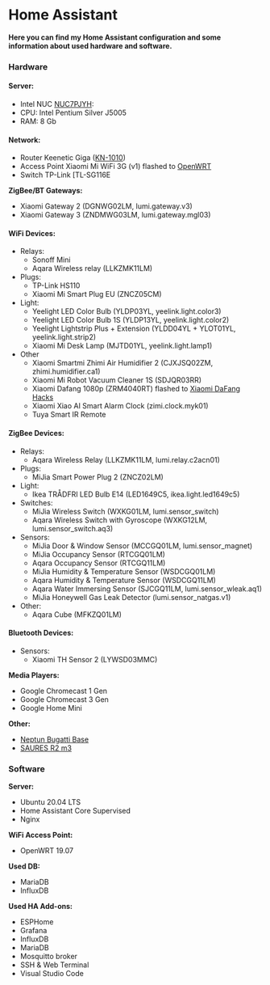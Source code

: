 # Home Assistant

**Here you can find my Home Assistant configuration and some information about used hardware and software.**

### Hardware

#### Server:
- Intel NUC [NUC7PJYH](https://ark.intel.com/content/www/ru/ru/ark/products/126137/intel-nuc-kit-nuc7pjyh.html):
- CPU: Intel Pentium Silver J5005
- RAM: 8 Gb

#### Network:
- Router Keenetic Giga ([KN-1010](https://keenetic.ru/ru/keenetic-giga))
- Access Point Xiaomi Mi WiFi 3G (v1) flashed to [OpenWRT](http://openwrt.org/)
- Switch TP-Link [TL-SG116E[](https://www.tp-link.com/ru/business-networking/easy-smart-switch/tl-sg116e/)

**ZigBee/BT Gateways:**
- Xiaomi Gateway 2 (DGNWG02LM, lumi.gateway.v3)   
- Xiaomi Gateway 3 (ZNDMWG03LM, lumi.gateway.mgl03)

#### WiFi Devices:
- Relays:
  - Sonoff Mini
  - Aqara Wireless relay (LLKZMK11LM)
- Plugs:
  - TP-Link HS110
  - Xiaomi Mi Smart Plug EU (ZNCZ05CM)
- Light:
  - Yeelight LED Color Bulb (YLDP03YL, yeelink.light.color3)
  - Yeelight LED Color Bulb 1S (YLDP13YL, yeelink.light.color2)
  - Yeelight Lightstrip Plus + Extension (YLDD04YL + YLOT01YL, yeelink.light.strip2)
  - Xiaomi Mi Desk Lamp (MJTD01YL, yeelink.light.lamp1)
- Other
  - Xiaomi Smartmi Zhimi Air Humidifier 2 (CJXJSQ02ZM, zhimi.humidifier.ca1)
  - Xiaomi Mi Robot Vacuum Cleaner 1S (SDJQR03RR)
  - Xiaomi Dafang 1080p (ZRM4040RT) flashed to [Xiaomi DaFang Hacks](https://github.com/EliasKotlyar/Xiaomi-Dafang-Hacks)
  - Xiaomi Xiao AI Smart Alarm Clock (zimi.clock.myk01)
  - Tuya Smart IR Remote

#### ZigBee Devices:
- Relays:
  - Aqara Wireless Relay (LLKZMK11LM, lumi.relay.c2acn01)
- Plugs:
  - MiJia Smart Power Plug 2 (ZNCZ02LM)
- Light:
  - Ikea TRÅDFRI LED Bulb E14 (LED1649C5, ikea.light.led1649c5)
- Switches:
  - MiJia Wireless Switch (WXKG01LM, lumi.sensor_switch)
  - Aqara Wireless Switch with Gyroscope (WXKG12LM, lumi.sensor_switch.aq3)
- Sensors:
  - MiJia Door & Window Sensor (MCCGQ01LM, lumi.sensor_magnet)
  - MiJia Occupancy Sensor (RTCGQ01LM)
  - Aqara Occupancy Sensor (RTCGQ11LM)
  - MiJia Humidity & Temperature Sensor (WSDCGQ01LM)
  - Aqara Humidity & Temperature Sensor (WSDCGQ11LM)
  - Aqara Water Immersing Sensor (SJCGQ11LM, lumi.sensor_wleak.aq1)
  - MiJia Honeywell Gas Leak Detector (lumi.sensor_natgas.v1)
- Other:
  - Aqara Cube (MFKZQ01LM)

#### Bluetooth Devices:
- Sensors:
  - Xiaomi TH Sensor 2 (LYWSD03MMC)

**Media Players:**
  - Google Chromecast 1 Gen
  - Google Chromecast 3 Gen
  - Google Home Mini

**Other:**
- [Neptun Bugatti Base](https://neptun-mcs.ru/catalog/complects/neptun_base/sistema_kontrolya_protechki_vody_neptun_bugatti_base/)
- [SAURES R2 m3](https://www.saures.ru/blog/obzory-tovarov/obzor-modifikatsiy-kontrollera-saures-r2/)

### Software

**Server:**
- Ubuntu 20.04 LTS
- Home Assistant Core Supervised
- Nginx

**WiFi Access Point:**
- OpenWRT 19.07

**Used DB:**
- MariaDB
- InfluxDB

**Used HA Add-ons:**
- ESPHome
- Grafana
- InfluxDB
- MariaDB
- Mosquitto broker
- SSH & Web Terminal
- Visual Studio Code
